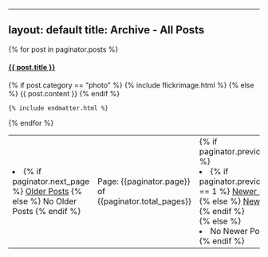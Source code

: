 <!-- I dont want this processed! -->
----------
layout: default
title: Archive - All Posts
----------

{% for post in paginator.posts %}
<article>
    <h4>
        <a href="{{ post.url }}">{{ post.title }}</a>
    </h4>
    {% if post.category == "photo" %}
        {% include flickrimage.html %}
    {% else %}
        <!-- FIXME -->
        {{ post.content }}
    {% endif %}

    {% include endmatter.html %}

</article>
{% endfor %}

<table id="pagination">
    <tr>
        <td class="left">
            <li class="left">
                {% if paginator.next_page %}
                <a href="/Website/page{{paginator.next_page}}">Older Posts</a>
            {% else %}
                No Older Posts
            {% endif %}
            </li>
        </td>
        <td class="center">
            Page: {{paginator.page}} of {{paginator.total_pages}}
        </td>
        <td class="right">
            {% if paginator.previous_page %}
                <li class="right">
                    {% if paginator.previous_page == 1 %}
                    <a href="/Website/">Newer Posts</a>
                    {% else %}
                    <a href="/Website/page{{ paginator.previous_page }}">
                        Newer Posts</a>
                    {% endif %}
                </li>
            {% else %}
                <li class="right">No Newer Posts</li>
            {% endif %}
        </td>
    </tr>
</table>
